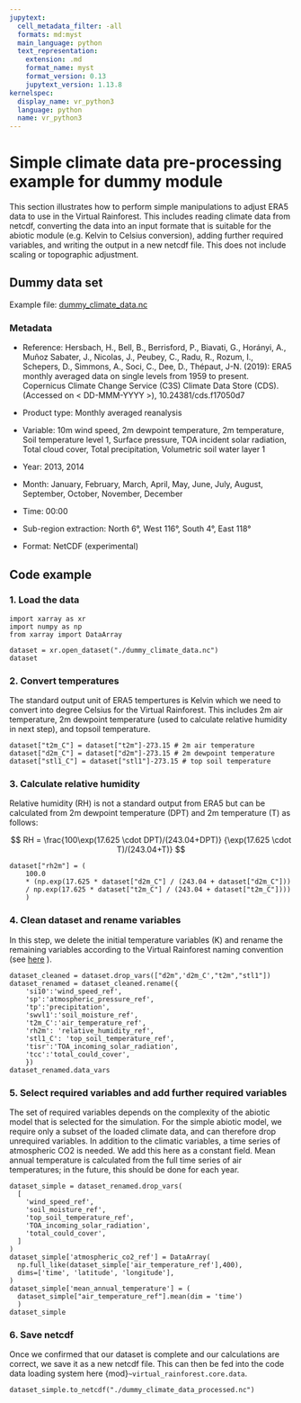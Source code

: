 ```yaml
---
jupytext:
  cell_metadata_filter: -all
  formats: md:myst
  main_language: python
  text_representation:
    extension: .md
    format_name: myst
    format_version: 0.13
    jupytext_version: 1.13.8
kernelspec:
  display_name: vr_python3
  language: python
  name: vr_python3
---
```


# Simple climate data pre-processing example for dummy module

This section illustrates how to perform simple manipulations to adjust ERA5 data to use
in the Virtual Rainforest. This includes reading climate data from netcdf, converting
the data into an input formate that is suitable for the abiotic module (e.g. Kelvin to
Celsius conversion), adding further required variables, and writing the output in a new
netcdf file. This does not include scaling or topographic adjustment.

## Dummy data set

Example file: [dummy_climate_data.nc](./dummy_climate_data.nc)

### Metadata

- Reference: Hersbach, H., Bell, B., Berrisford, P., Biavati, G., Horányi, A., Muñoz
  Sabater, J., Nicolas, J., Peubey, C., Radu, R., Rozum, I., Schepers, D., Simmons, A.,
  Soci, C., Dee, D., Thépaut, J-N. (2019): ERA5 monthly averaged data on single levels
  from 1959 to present. Copernicus Climate Change Service (C3S) Climate Data Store
  (CDS). (Accessed on \< DD-MMM-YYYY >), 10.24381/cds.f17050d7

- Product type: Monthly averaged reanalysis

- Variable: 10m wind speed, 2m dewpoint temperature, 2m temperature, Soil temperature
  level 1, Surface pressure, TOA incident solar radiation, Total cloud cover, Total
  precipitation, Volumetric soil water layer 1

- Year: 2013, 2014

- Month: January, February, March, April, May, June, July, August, September, October,
  November, December

- Time: 00:00

- Sub-region extraction: North 6°, West 116°, South 4°, East 118°

- Format: NetCDF (experimental)

## Code example

### 1. Load the data

```{code-cell} ipython3
import xarray as xr
import numpy as np
from xarray import DataArray

dataset = xr.open_dataset("./dummy_climate_data.nc")
dataset
```

### 2. Convert temperatures

The standard output unit of ERA5 tempertures is Kelvin which we need to convert into
degree Celsius for the Virtual Rainforest. This includes 2m air temperature, 2m dewpoint
temperature (used to calculate relative humidity in next step), and topsoil temperature.

```{code-cell} ipython3
dataset["t2m_C"] = dataset["t2m"]-273.15 # 2m air temperature
dataset["d2m_C"] = dataset["d2m"]-273.15 # 2m dewpoint temperature
dataset["stl1_C"] = dataset["stl1"]-273.15 # top soil temperature
```

### 3. Calculate relative humidity

Relative humidity (RH) is not a standard output from ERA5 but can be calculated from 2m
dewpoint temperature (DPT) and 2m temperature (T) as follows:

$$ RH = \frac{100\exp(17.625 \cdot DPT)/(243.04+DPT)}
                 {\exp(17.625 \cdot T)/(243.04+T)}
$$

```{code-cell} ipython3
dataset["rh2m"] = (
    100.0
    * (np.exp(17.625 * dataset["d2m_C"] / (243.04 + dataset["d2m_C"])) 
    / np.exp(17.625 * dataset["t2m_C"] / (243.04 + dataset["t2m_C"])))
    )
```

### 4. Clean dataset and rename variables

In this step, we delete the initial temperature variables (K) and rename the remaining
variables according to the Virtual Rainforest naming convention (see
[here](../../../virtual_rainforest/data_variables.toml) ).

```{code-cell} ipython3
dataset_cleaned = dataset.drop_vars(["d2m",'d2m_C',"t2m","stl1"])
dataset_renamed = dataset_cleaned.rename({
    'si10':'wind_speed_ref',
    'sp':'atmospheric_pressure_ref',
    'tp':'precipitation',
    'swvl1':'soil_moisture_ref',
    't2m_C':'air_temperature_ref',
    'rh2m': 'relative_humidity_ref',
    'stl1_C': 'top_soil_temperature_ref',
    'tisr':'TOA_incoming_solar_radiation',
    'tcc':'total_could_cover',
    })
dataset_renamed.data_vars
```

### 5. Select required variables and add further required variables

The set of required variables depends on the complexity of the abiotic model that is
selected for the simulation. For the simple abiotic model, we require only a subset of
the loaded climate data, and can therefore drop unrequired variables. In addition to the
climatic variables, a time series of atmospheric CO2 is needed. We add this here as a
constant field. Mean annual temperature is calculated from the full time series of air
temperatures; in the future, this should be done for each year.

```{code-cell} ipython3
dataset_simple = dataset_renamed.drop_vars(
  [
    'wind_speed_ref',
    'soil_moisture_ref',
    'top_soil_temperature_ref',
    'TOA_incoming_solar_radiation',
    'total_could_cover',
  ]
)
dataset_simple['atmospheric_co2_ref'] = DataArray(
  np.full_like(dataset_simple['air_temperature_ref'],400),
  dims=['time', 'latitude', 'longitude'],
)
dataset_simple['mean_annual_temperature'] = (
  dataset_simple["air_temperature_ref"].mean(dim = 'time')
  )
dataset_simple
```

### 6. Save netcdf

Once we confirmed that our dataset is complete and our calculations are correct, we save
it as a new netcdf file. This can then be fed into the code data loading system here
{mod}`~virtual_rainforest.core.data`.

```{code-block} ipython3
dataset_simple.to_netcdf("./dummy_climate_data_processed.nc")
```
